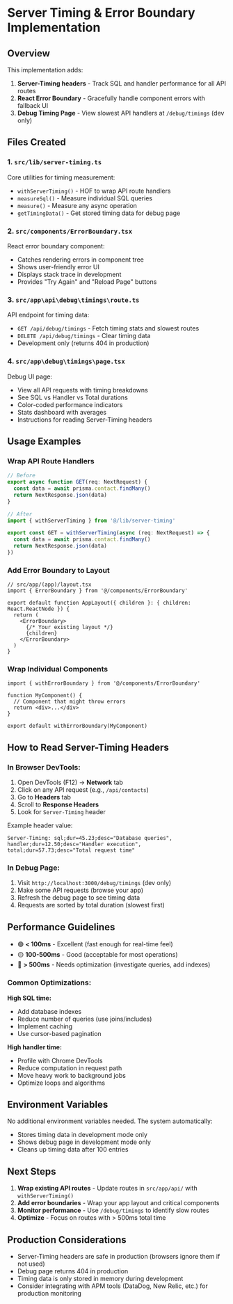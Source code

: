 # Server Timing & Error Boundary Implementation

## Overview

This implementation adds:

1. **Server-Timing headers** - Track SQL and handler performance for all API routes
2. **React Error Boundary** - Gracefully handle component errors with fallback UI
3. **Debug Timing Page** - View slowest API handlers at `/debug/timings` (dev only)

## Files Created

### 1. `src/lib/server-timing.ts`

Core utilities for timing measurement:

- `withServerTiming()` - HOF to wrap API route handlers
- `measureSql()` - Measure individual SQL queries
- `measure()` - Measure any async operation
- `getTimingData()` - Get stored timing data for debug page

### 2. `src/components/ErrorBoundary.tsx`

React error boundary component:

- Catches rendering errors in component tree
- Shows user-friendly error UI
- Displays stack trace in development
- Provides "Try Again" and "Reload Page" buttons

### 3. `src/app\api\debug\timings\route.ts`

API endpoint for timing data:

- `GET /api/debug/timings` - Fetch timing stats and slowest routes
- `DELETE /api/debug/timings` - Clear timing data
- Development only (returns 404 in production)

### 4. `src/app\debug\timings\page.tsx`

Debug UI page:

- View all API requests with timing breakdowns
- See SQL vs Handler vs Total durations
- Color-coded performance indicators
- Stats dashboard with averages
- Instructions for reading Server-Timing headers

## Usage Examples

### Wrap API Route Handlers

```typescript
// Before
export async function GET(req: NextRequest) {
  const data = await prisma.contact.findMany()
  return NextResponse.json(data)
}

// After
import { withServerTiming } from '@/lib/server-timing'

export const GET = withServerTiming(async (req: NextRequest) => {
  const data = await prisma.contact.findMany()
  return NextResponse.json(data)
})
```

### Add Error Boundary to Layout

```tsx
// src/app/(app)/layout.tsx
import { ErrorBoundary } from '@/components/ErrorBoundary'

export default function AppLayout({ children }: { children: React.ReactNode }) {
  return (
    <ErrorBoundary>
      {/* Your existing layout */}
      {children}
    </ErrorBoundary>
  )
}
```

### Wrap Individual Components

```tsx
import { withErrorBoundary } from '@/components/ErrorBoundary'

function MyComponent() {
  // Component that might throw errors
  return <div>...</div>
}

export default withErrorBoundary(MyComponent)
```

## How to Read Server-Timing Headers

### In Browser DevTools:

1. Open DevTools (F12) → **Network** tab
2. Click on any API request (e.g., `/api/contacts`)
3. Go to **Headers** tab
4. Scroll to **Response Headers**
5. Look for `Server-Timing` header

Example header value:

```
Server-Timing: sql;dur=45.23;desc="Database queries", handler;dur=12.50;desc="Handler execution", total;dur=57.73;desc="Total request time"
```

### In Debug Page:

1. Visit `http://localhost:3000/debug/timings` (dev only)
2. Make some API requests (browse your app)
3. Refresh the debug page to see timing data
4. Requests are sorted by total duration (slowest first)

## Performance Guidelines

- 🟢 **< 100ms** - Excellent (fast enough for real-time feel)
- 🟡 **100-500ms** - Good (acceptable for most operations)
- 🔴 **> 500ms** - Needs optimization (investigate queries, add indexes)

### Common Optimizations:

**High SQL time:**

- Add database indexes
- Reduce number of queries (use joins/includes)
- Implement caching
- Use cursor-based pagination

**High handler time:**

- Profile with Chrome DevTools
- Reduce computation in request path
- Move heavy work to background jobs
- Optimize loops and algorithms

## Environment Variables

No additional environment variables needed. The system automatically:

- Stores timing data in development mode only
- Shows debug page in development mode only
- Cleans up timing data after 100 entries

## Next Steps

1. **Wrap existing API routes** - Update routes in `src/app/api/` with `withServerTiming()`
2. **Add error boundaries** - Wrap your app layout and critical components
3. **Monitor performance** - Use `/debug/timings` to identify slow routes
4. **Optimize** - Focus on routes with > 500ms total time

## Production Considerations

- Server-Timing headers are safe in production (browsers ignore them if not used)
- Debug page returns 404 in production
- Timing data is only stored in memory during development
- Consider integrating with APM tools (DataDog, New Relic, etc.) for production monitoring
